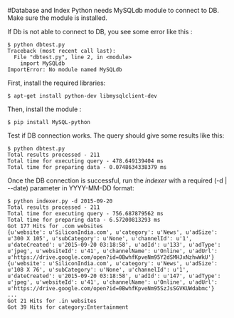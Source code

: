 #Database and Index
Python needs MySQLdb module to connect to DB. Make sure the module is installed.

If Db is not able to connect to DB, you see some error like this :

```shell
$ python dbtest.py
Traceback (most recent call last):
  File "dbtest.py", line 2, in <module>
    import MySQLdb
ImportError: No module named MySQLdb
```

First, install the required libraries:

```shell
$ apt-get install python-dev libmysqlclient-dev
```

Then, install the module :

```shell
$ pip install MySQL-python
```

Test if DB connection works. The query should give some results like this:

```shell
$ python dbtest.py
Total results processed - 211
Total time for executing query - 478.649139404 ms
Total time for preparing data - 0.0748634338379 ms
```
 
Once the DB connection is successful, run the *indexer* with a required (-d | --date) parameter in YYYY-MM-DD format:

```shell
$ python indexer.py -d 2015-09-20
Total results processed - 211
Total time for executing query - 756.687879562 ms
Total time for preparing data - 6.57200813293 ms
Got 177 Hits for .com websites
{u'website': u'SiliconIndia.com', u'category': u'News', u'adSize': u'300 X 105', u'subCategory': u'None', u'channelId': u'1', u'dateCreated': u'2015-09-20 03:18:58', u'adId': u'133', u'adType': u'jpeg', u'websiteId': u'41', u'channelName': u'Online', u'adUrl': u'https://drive.google.com/open?id=0BwhfKpveNm95Y2dSMHJxNzhwWkU'}
{u'website': u'SiliconIndia.com', u'category': u'News', u'adSize': u'108 X 76', u'subCategory': u'None', u'channelId': u'1', u'dateCreated': u'2015-09-20 03:18:58', u'adId': u'147', u'adType': u'jpeg', u'websiteId': u'41', u'channelName': u'Online', u'adUrl': u'https://drive.google.com/open?id=0BwhfKpveNm95SzJsSGVKUWdabmc'}
...
Got 21 Hits for .in websites
Got 39 Hits for category:Entertainment
```
